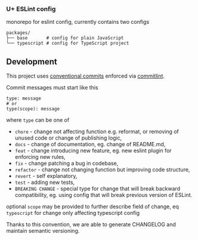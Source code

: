 ### U+ ESLint config

monorepo for eslint config, currently contains two configs

```
packages/
├── base       # config for plain JavaScript
└── typescript # config for TypeScript project
```

## Development

This project uses [conventional commits](www.conventionalcommits.org/) enforced via [commitlint](https://github.com/conventional-changelog/commitlint).

Commit messages must start like this

```text
type: message
# or
type(scope): message
```

where `type` can be one of
* `chore` - change not affecting function e.g. reformat, or removing of unused code or change of publishing logic,
* `docs` - change of documentation, eg. change of README.md,
* `feat` - change introducing new feature, eg. new eslint plugin for enforcing new rules,
* `fix` - change patching a bug in codebase,
* `refactor` - change not changing function but improving code structure,
* `revert` - self explanatory,
* `test` - adding new tests,
* `BREAKING CHANGE` - special type for change that will break backward compatibility, eg. using config that will break previous version of ESLint.

optional `scope` may be provided to further describe field of change, eq `typescript` for change only affecting typescript config

Thanks to this convention, we are able to generate CHANGELOG and maintain semantic versioning.

